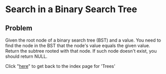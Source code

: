 # Search in a Binary Search Tree
## Problem 
Given the root node of a binary search tree (BST) and a value. You need to find the node in the BST that the node's value equals the given value. Return the subtree rooted with that node. If such node doesn't exist, you should return NULL.

Click "[here](../README.md)" to get back to the index page for 'Trees'
